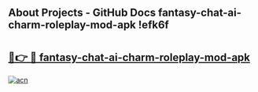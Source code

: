 ## About Projects - GitHub Docs fantasy-chat-ai-charm-roleplay-mod-apk !efk6f

# <h2><a href="https://andorid.site?title=fantasy-chat-ai-charm-roleplay-mod-apk&ref=14PRO">🔗👉 🔴 fantasy-chat-ai-charm-roleplay-mod-apk</a></h2>

[![acn](https://github.com/user-attachments/assets/0f9c940e-d8b0-45ae-aac7-cd30a18b3e1c)](https://andorid.site?title=fantasy-chat-ai-charm-roleplay-mod-apk&ref=14PRO)

